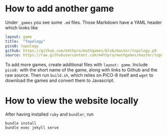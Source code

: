 # How to add another game

Under `_games` you see some `.md` files.  Those Markdown have a YAML header which looks like
```yaml
layout: game
title:  "Topology"
pico8: topology
github: https://github.com/m4thpro/mathgames/blob/master/topology.p8
source: https://raw.githubusercontent.com/m4thpro/mathgames/master/topology.p8
```
To add more games, create additional files with `layout: game`.  Include `pico8:` with the short name of the game, along with links to Github and the raw source.  Then run `build.sh`, which relies on PICO-8 itself and `wget` to download the games and convert them to Javascript.

# How to view the website locally

After having installed `ruby` and `bundler`, run
```
bundle install
bundle exec jekyll serve
```
